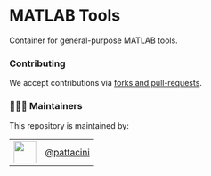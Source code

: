 MATLAB Tools
============

Container for general-purpose MATLAB tools.

### Contributing
We accept contributions via [forks and pull-requests](https://guides.github.com/activities/forking).

### 👨🏻‍💻 Maintainers
This repository is maintained by:

| | |
|:---:|:---:|
| [<img src="https://github.com/pattacini.png" width="40">](https://github.com/pattacini) | [@pattacini](https://github.com/pattacini) |

